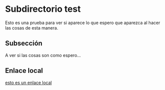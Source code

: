 # Subdirectorio test

Esto es una prueba para ver si aparece lo que espero que aparezca al hacer las cosas de esta manera.

## Subsección

A ver si las cosas son como espero...

## Enlace local

[esto es un enlace local](./test.html)
